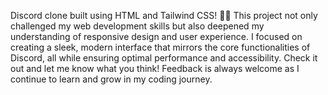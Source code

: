 Discord clone built using HTML and Tailwind CSS! 🎨✨ This project not only challenged my web development skills but also deepened my understanding of responsive design and user experience.
I focused on creating a sleek, modern interface that mirrors the core functionalities of Discord, all while ensuring optimal performance and accessibility. 
Check it out and let me know what you think! Feedback is always welcome as I continue to learn and grow in my coding journey.
